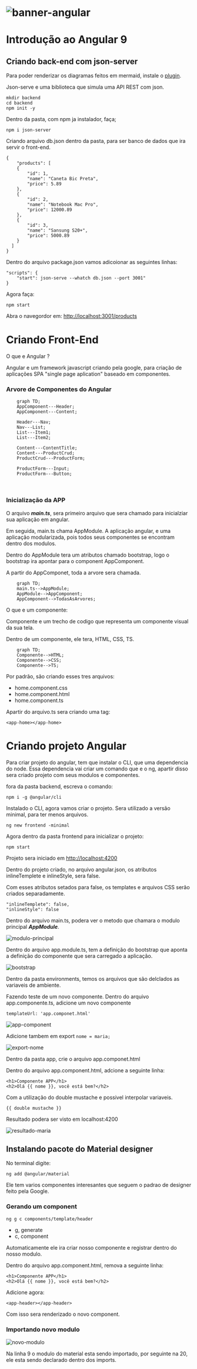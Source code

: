 # ![banner-angular](img/banner-angular.jpeg)

# Introdução ao Angular 9

## Criando back-end com json-server

Para poder renderizar os diagramas feitos em mermaid, instale o [plugin](https://chrome.google.com/webstore/detail/github-%2B-mermaid/goiiopgdnkogdbjmncgedmgpoajilohe/related?hl=en).

Json-serve e uma biblioteca que simula uma API REST com json.

```
mkdir backend
cd backend
npm init -y
```

Dentro da pasta, com npm ja instalador, faça;

```
npm i json-server
```

Criando arquivo db.json dentro da pasta, para ser banco de dados que ira servir o front-end.

```
{
    "products": [
    {
        "id": 1,
        "name": "Caneta Bic Preta",
        "price": 5.89
    },
    {
        "id": 2,
        "name": "Notebook Mac Pro",
        "price": 12000.89
    },
    {
        "id": 3,
        "name": "Sansung S20+",
        "price": 5000.89
    }
  ]
}
```

Dentro do arquivo package.json vamos adicoionar as seguintes linhas:

```
"scripts": {
    "start": json-serve --whatch db.json --port 3001"
}
```
Agora faça:

```
npm start
```

Abra o navegordor em: [http://localhost:3001/products](http://localhost:3001/products)

# Criando Front-End

O que e Angular ?

Angular e um framework javascript criando pela google, para criação de aplicações SPA "single page aplication" baseado em componentes.

### Arvore de Componentes do Angular

```mermaid
    graph TD;
    AppComponent---Header;
    AppComponent---Content;

    Header---Nav;
    Nav---List;
    List---Item1;
    List---Item2;

    Content---ContentTitle;
    Content---ProductCrud;
    ProductCrud---ProductForm;

    ProductForm---Input;
    ProductForm---Button;
```

<br />

### Inicialização da APP

O arquivo ***main.ts***, sera primeiro arquivo que sera chamado para inicialziar sua aplicação em angular.

Em seguida, main.ts chama AppModule. A aplicação angular, e uma aplicação modularizada, pois todos seus componentes se encontram dentro dos modulos.

Dentro do AppModule tera um atributos chamado bootstrap, logo o bootstrap ira apontar para o component AppComponent.

A partir do AppComponet, toda a arvore sera chamada.

```mermaid
    graph TD;
    main.ts-->AppModule;
    AppModule-->AppComponent;
    AppComponent-->TodasAsArvores;
```

O que e um componente:

Componente e um trecho de codigo que representa um componente visual da sua tela.

Dentro de um componente, ele tera, HTML, CSS, TS.

```mermaid
    graph TD;
    Componente-->HTML;
    Componente-->CSS;
    Componente-->TS;
```

Por padrão, são criando esses tres arquivos:

 - home.component.css
 - home.component.html
 - home.component.ts

Apartir do arquivo.ts sera criando uma tag:

```
<app-home></app-home>
```

# Criando projeto Angular

Para criar projeto do angular, tem que instalar o CLI, que uma dependencia do node. Essa dependencia vai criar um comando que e o ng, apartir disso sera criado projeto com seus modulos e componentes.

fora da pasta backend, escreva o comando:

```
npm i -g @angular/cli
```

Instalado o CLI, agora vamos criar o projeto.
Sera utilizado a versão minimal, para ter menos arquivos.
```
ng new frontend -minimal
```

Agora dentro da pasta frontend para inicializar o projeto:

```
npm start
```

Projeto sera iniciado em [http://localhost:4200](http://localhost:4200)


Dentro do projeto criado, no arquivo angular.json, os atributos inlineTemplete e inlineStyle, sera false.

Com esses atributos setados para false, os templates e arquivos CSS serão criados separadamente.

```
"inlineTemplete": false,
"inlineStyle": false
```

Dentro do arquivo main.ts, podera ver o metodo que chamara o modulo principal ***AppModule***.

![modulo-principal](img/chama-modulo-principal.png)

Dentro do arquivo app.module.ts, tem a definição do bootstrap que aponta a definição do componente que sera carregado a aplicação.

![bootstrap](img/bootstrap.png)

Dentro da pasta environments, temos os arquivos que são delclados as variaveis de ambiente.

Fazendo teste de um novo componente.
Dentro do arquivo app.componente.ts, adicione um novo componente

```templateUrl: 'app.componet.html'```

![app-component](img/app-component.png)

Adicione tambem em export ```nome = maria;```

![export-nome](img/export-nome.png)

Dentro da pasta app, crie o arquivo app.componet.html

Dentro do arquivo app.component.html, adcione a seguinte linha:

```
<h1>Componente APP</h1>
<h2>Olá {{ nome }}, você está bem?</h2>
```

Com a utilização do double mustache e possivel interpolar variaveis.

```
{{ double mustache }}
```

Resultado podera ser visto em localhost:4200

![resultado-maria](img/resultado-maria.png)

## Instalando pacote do Material designer

No terminal digite:

```
ng add @angular/material
```
Ele tem varios componentes interesantes que seguem o padrao de designer feito pela Google.

### Gerando um component

```
ng g c components/template/header
```
 - g, generate
 - c, component

Automaticamente ele ira criar nosso componente e registrar dentro do nosso modulo.

Dentro do arquivo app.component.html, remova a seguinte linha:

```
<h1>Componente APP</h1>
<h2>Olá {{ nome }}, você está bem?</h2>
```

Adicione agora:

```
<app-header></app-header>
```

Com isso sera renderizado o novo component.

### Importando novo modulo

![novo-modulo](img/novo-modulo.png)

Na linha 9 o modulo do material esta sendo importado, por seguinte na 20, ele esta sendo declarado dentro dos imports.








